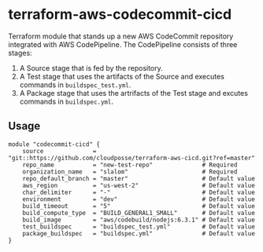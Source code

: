 # terraform-aws-codecommit-cicd
Terraform module that stands up a new AWS CodeCommit repository integrated with AWS CodePipeline. The CodePipeline consists of three stages:

1. A Source stage that is fed by the repository.
2. A Test stage that uses the artifacts of the Source and executes commands in `buildspec_test.yml`.
3. A Package stage that uses the artrifacts of the Test stage and excutes commands in `buildspec.yml`.

## Usage
```hcl
module "codecommit-cicd" {
    source              = "git::https://github.com/cloudposse/terraform-aws-cicd.git?ref=master"
    repo_name           = "new-test-repo"              # Required
    organization_name   = "slalom"                     # Required
    repo_default_branch = "master"                     # Default value
    aws_region          = "us-west-2"                  # Default value
    char_delimiter      = "-"                          # Default value
    environment         = "dev"                        # Default value
    build_timeout       = "5"                          # Default value
    build_compute_type  = "BUILD_GENERAL1_SMALL"       # Default value
    build_image         = "aws/codebuild/nodejs:6.3.1" # Default value
    test_buildspec      = "buildspec_test.yml"         # Default value
    package_buildspec   = "buildspec.yml"              # Default value
}
```